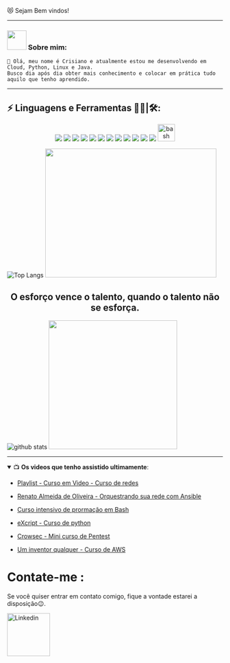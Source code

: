 😻 Sejam Bem vindos!




-------



### <img src="https://github.com/TheDudeThatCode/TheDudeThatCode/blob/master/Assets/Developer.gif" width="45px"> Sobre mim:
``` 
🌱 Olá, meu nome é Crisiano e atualmente estou me desenvolvendo em Cloud, Python, Linux e Java.
Busco dia após dia obter mais conhecimento e colocar em prática tudo aquilo que tenho aprendido.
```


-------


## ⚡ Linguagens e Ferramentas 👨‍💻|🛠:

<p align="center">
<img src="https://img.shields.io/badge/Python-14354C?style=for-the-badge&logo=python&logoColor=white" />
<img src="https://img.shields.io/badge/Amazon_AWS-232F3E?style=for-the-badge&logo=amazon-aws&logoColor=white" />
<img src="https://img.shields.io/badge/Kubernetes-326DE6?style=for-the-badge&logo=kubernetes&logoColor=white" />
<img src="https://img.shields.io/badge/Terraform-7B42BC?style=for-the-badge&logo=terraform&logoColor=white" />
<img src="https://img.shields.io/badge/Linux-E34F26?style=for-the-badge&logo=linux&logoColor=black" />
<img src="https://img.shields.io/badge/JavaScript-F7DF1E?style=for-the-badge&logo=javascript&logoColor=black" />        
<img src="https://img.shields.io/badge/Google_Cloud-4285F4?style=for-the-badge&logo=google-cloud&logoColor=white" />        
<img src="https://img.shields.io/badge/Microsoft_Azure-0089D6?style=for-the-badge&logo=microsoft-azure&logoColor=white" />        
<img src="https://img.shields.io/badge/Docker-2496ED?style=for-the-badge&logo=docker&logoColor=white" />       
<img src="https://img.shields.io/badge/Git-E34F26?style=for-the-badge&logo=git&logoColor=white" />        
<img src="https://img.shields.io/badge/Kali-268BEE?style=for-the-badge&logo=kalilinux&logoColor=white" />         
<img src="https://img.shields.io/badge/Ubuntu-E95420?style=for-the-badge&logo=ubuntu&logoColor=white" />         
</a> <a href="https://www.gnu.org/software/bash/" target="_blank"> <img src="https://www.vectorlogo.zone/logos/gnu_bash/gnu_bash-icon.svg" alt="bash" width="40" height="40"/> </a>     
</p>
   
  
  
  
![Top Langs](https://github-readme-stats.vercel.app/api/top-langs/?username=CristianoSanto&theme=tokyonight)   <img src="https://cdn.dribbble.com/users/2000228/screenshots/6833456/gif_cloud.gif" width="400" height="300"/>
    


  
  
  
        
<p>
<h2 align="center">O esforço vence o talento, quando o talento não se esforça.</h2> 
</p>
        
        
      

      




![ github stats](https://github-readme-stats.vercel.app/api?username=CristianoSanto&hide_title=true&hide_border=true&show_icons=true&include_all_commits=true&count_private=true&line_height=21&text_color=000&icon_color=000&bg_color=0,ea6161,ffc64d,fffc4d,52fa5a&theme=graywhite)   <img src="https://www.jlcarneiro.com/wp-content/uploads/Image/galleries/java.png" width="300" height="300"/>
                        
                        


    
 -------   
    
    
                      
                               



                        
                        
                        
                        
                       
<details open>
 <summary> 📺 <b>Os videos que tenho assistido ultimamente</b>: </summary>
<!-- YOUTUBE:START -->

- [Playlist - Curso em Video -  Curso de redes](https://www.youtube.com/playlist?list=PLHz_AreHm4dkd4lr9G0Up-W-YaHYdTDuP)

- [Renato Almeida de Oliveira - Orquestrando sua rede com Ansible](https://www.youtube.com/playlist?list=PLr_T9JrezVh9ICOL4DmqsPXgRXqXl6nC6)

- [Curso intensivo de prormação em Bash](https://www.youtube.com/playlist?list=PLXoSGejyuQGr53w4IzUzbPCqR4HPOHjAI)

- [eXcript - Curso de python](https://www.youtube.com/playlist?list=PLesCEcYj003QxPQ4vTXkt22-E11aQvoVj)

- [Crowsec - Mini curso de Pentest](https://www.youtube.com/playlist?list=PLQZXV_-ebAy8HhuXXRKIGbzLFxPSJ--sb)

- [Um inventor qualquer - Curso de AWS](https://www.youtube.com/watch?v=j6yImUbs4OA&list=PLOF5f9_x-OYUaqJar6EKRAonJNSHDFZUm)


<!-- YOUTUBE:END -->

</details>


# Contate-me :



Se você quiser entrar em contato comigo, fique a vontade estarei a disposição😉.

<a href="https://www.linkedin.com/in/cristiano-santo/">
  <img align="left" alt="Linkedin" width="100" hight="70" src="https://cliply.co/wp-content/uploads/2021/02/372102050_LINKEDIN_ICON_TRANSPARENT_400.gif" />
</a>



 </p>



                        
                        
